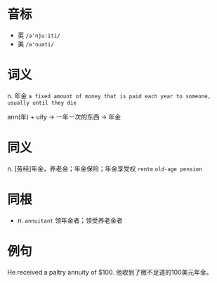 # 音标

- 英 `/ə'njuːiti/`
- 美 `/ə'nuəti/`

# 词义

n. 年金
`a fixed amount of money that is paid each year to someone, usually until they die`



ann(年) + uity → 一年一次的东西 → 年金

# 同义

n. [劳经]年金，养老金；年金保险；年金享受权
`rente` `old-age pension`

# 同根

- n. `annuitant` 领年金者；领受养老金者

# 例句

He received a paltry annuity of $100.
他收到了微不足道的100美元年金。


